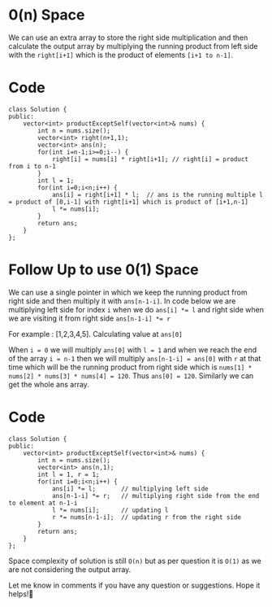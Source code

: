 # 0(n) Space
<!-- Describe your first thoughts on how to solve this problem. -->
We can use an extra array to store the right side multiplication and then calculate the output array by multiplying the running product from left side with the ```right[i+1]``` which is the product of elements ```[i+1 to n-1]```.

# Code

```
class Solution {
public:
    vector<int> productExceptSelf(vector<int>& nums) {
        int n = nums.size();
        vector<int> right(n+1,1);
        vector<int> ans(n);
        for(int i=n-1;i>=0;i--) {
            right[i] = nums[i] * right[i+1]; // right[i] = product from i to n-1
        }
        int l = 1;
        for(int i=0;i<n;i++) {
            ans[i] = right[i+1] * l;  // ans is the running multiple l = product of [0,i-1] with right[i+1] which is product of [i+1,n-1]
            l *= nums[i];
        }
        return ans;
    }
};
```
# Follow Up to use 0(1) Space

We can use a single pointer in which we keep the running product from right side and then multiply it with ```ans[n-1-i]```. In code below we are multiplying left side for index ```i``` when we do ```ans[i] *= l``` and right side when we are visiting it from right side ```ans[n-1-i] *= r```

For example : [1,2,3,4,5]. Calculating value at ```ans[0]```

When ```i = 0``` we will multiply  ```ans[0]``` with ```l = 1``` and when we reach the end of the array ```i = n-1``` then we will multiply ```ans[n-1-i] = ans[0]``` with ```r``` at that time which will be the running product from right side which is ```nums[1] * nums[2] * nums[3] * nums[4] = 120```. Thus ```ans[0] = 120```. 
Similarly we can get the whole ans array.
# Code
```
class Solution {
public:
    vector<int> productExceptSelf(vector<int>& nums) {
        int n = nums.size();
        vector<int> ans(n,1);
        int l = 1, r = 1;
        for(int i=0;i<n;i++) {
            ans[i] *= l;       // multiplying left side
            ans[n-1-i] *= r;   // multiplying right side from the end to element at n-1-i
            l *= nums[i];      // updating l
            r *= nums[n-1-i];  // updating r from the right side
        }
        return ans;
    }
};
```
Space complexity of solution is still ```O(n)``` but as per question it is ```O(1)``` as we are not considering the output array. 

Let me know in comments if you have any question or suggestions.
Hope it helps!🙂
